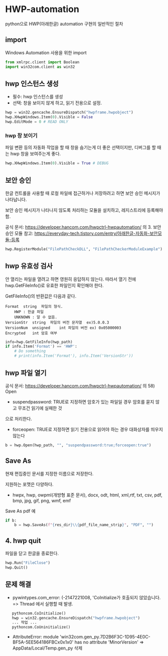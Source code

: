 # HWP-automation
python으로 HWP(아래한글) automation 구현의 일반적인 절차

## import

Windows Automation 사용을 위한 import

``` python
from xmlrpc.client import Boolean
import win32com.client as win32
```

## hwp 인스턴스 생성

-   필수: hwp 인스턴스를 생성
-   선택: 창을 보이지 않게 하고, 읽기 전용으로 설정.

``` python
hwp = win32.gencache.EnsureDispatch("hwpframe.hwpobject")
hwp.XHwpWindows.Item(0).Visible = False
hwp.EditMode = 0 # READ ONLY
```

### hwp 창 보이기

파일 변환 등의 자동화 작업을 할 때 창을 숨기는게 더 좋은 선택이지만,
디버그를 할 때는 hwp 창을 보여주는게 좋다.

``` python
hwp.XHwpWindows.Item(0).Visible = True # DEBUG
```

## 보안 승인

한글 컨트롤을 사용할 때 로컬 파일에 접근하거나 저장하려고 하면 보안 승인
메시지가 나타납니다.

보안 승인 메시지가 나타나지 않도록 처리하는 모듈을 설치하고,
레지스트리에 등록해야 함.

공식 문서: <https://developer.hancom.com/hwpctrl-hwpautomation/> 의 3.
보안 승인 모듈 참고:
<https://everyday-tech.tistory.com/entry/아래한글-자동화-보안모듈-등록>

``` python
hwp.RegisterModule("FilePathCheckDLL", "FilePathCheckerModuleExample") 
```

## hwp 유효성 검사

안 열리는 파일을 열려고 하면 영원히 응답하지 않는다. 따라서 열기 전에
hwp.GetFileInfo()로 유효한 파일인지 확인해야 한다.

GetFileInfo()의 반환값은 다음과 같다.

`Format  string  파일의 형식.`  
`    HWP : 한글 파일`  
`    UNKNOWN : 알 수 없음.`  
`VersionStr  string  파일의 버전 문자열  ex)5.0.0.3`  
`VersionNum  unsigned    int 파일의 버전 ex) 0x05000003`  
`Encrypted   int 암호 여부`

``` python
info=hwp.GetFileInfo(hwp_path)
if info.Item('Format') == 'HWP':
    # Do something
    # print(info.Item('Format'), info.Item('VersionStr'))
```

## hwp 파일 열기

공식 문서: <https://developer.hancom.com/hwpctrl-hwpautomation/> 의 58)
Open

-   suspendpassword: TRUE로 지정하면 암호가 있는 파일일 경우 암호를 묻지
    않고 무조건 읽기에 실패한 것

으로 처리한다.

-   forceopen: TRUE로 지정하면 읽기 전용으로 읽어야 하는 경우 대화상자를
    띄우지 않는다

``` python
b = hwp.Open(hwp_path, "", "suspendpassword:true;forceopen:true")
```

## Save As

현재 편집중인 문서를 지정한 이름으로 저장한다.

지원하는 포맷은 다양하다.

-   hwpx, hwp, owpml(개방형 표준 문서), docx, odt, html, xml,rtf, txt,
    csv, pdf, bmp, jpg, gif, png, wmf, emf

Save As pdf 예

``` python
if b:
    b = hwp.SaveAs(f"{res_dir}\\{pdf_file_name_strip}", "PDF", "")
```

## 4. hwp quit

파일을 닫고 한글을 종료한다.

``` python
hwp.Run("FileClose")
hwp.Quit()
```

## 문제 해결

* pywintypes.com_error: (-2147221008, 'CoInitialize가 호출되지 않았습니다.
=> Thread 에서 실행할 때 발생.
``` python
   pythoncom.CoInitialize()
   hwp = win32.gencache.EnsureDispatch("hwpframe.hwpobject")
   ... 작업 ...
   pythoncom.CoUninitialize()
```

* AttributeError: module 'win32com.gen_py.7D2B6F3C-1D95-4E0C-BF5A-5EE564186FBCx0x1x0' has no attribute 'MinorVersion'
=> AppData/Local/Temp.gen_py 삭제


